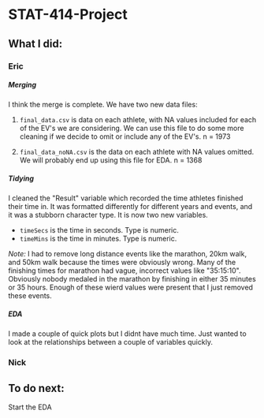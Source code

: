 # STAT-414-Project

## What I did:
### Eric
##### Merging
I think the merge is complete. We have two new data files: 

1. `final_data.csv` is data on each athlete, with NA values included for each of the EV's we are considering. We can use this file to do some more cleaning if we decide to omit or include any of the EV's.
n = 1973

2. `final_data_noNA.csv` is the data on each athlete with NA values omitted. We will probably end up using this file for EDA.
n = 1368

##### Tidying
I cleaned the "Result" variable which recorded the time athletes finished their time in. It was formatted differently for different years and events, and it was a stubborn character type. It is now two new variables.
* `timeSecs` is the time in seconds. Type is numeric.
* `timeMins` is the time in minutes. Type is numeric.

*Note:* I had to remove long distance events like the marathon, 20km walk, and 50km walk because the times were obviously wrong. Many of the finishing times for marathon had vague, incorrect values like "35:15:10". Obviously nobody medaled in the marathon by finishing in either 35 minutes or 35 hours. Enough of these wierd values were present that I just removed these events.

##### EDA
I made a couple of quick plots but I didnt have much time. Just wanted to look at the relationships between a couple of variables quickly.


### Nick


## To do next:
Start the EDA
